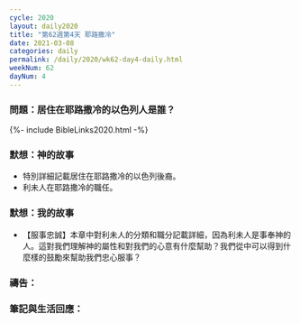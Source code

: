 ```yaml
---
cycle: 2020
layout: daily2020
title: "第62週第4天 耶路撒冷"
date: 2021-03-08
categories: daily
permalink: /daily/2020/wk62-day4-daily.html
weekNum: 62
dayNum: 4
---
```


### 問題：居住在耶路撒冷的以色列人是誰？

{%- include BibleLinks2020.html -%}

### 默想：神的故事 
+ 特別詳細記載居住在耶路撒冷的以色列後裔。 
+ 利未人在耶路撒冷的職任。 

### 默想：我的故事
+ 【服事忠誠】本章中對利未人的分類和職分記載詳細，因為利未人是事奉神的人。這對我們理解神的屬性和對我們的心意有什麼幫助？我們從中可以得到什麼樣的鼓勵來幫助我們忠心服事？ 

### 禱告：

### 筆記與生活回應：
